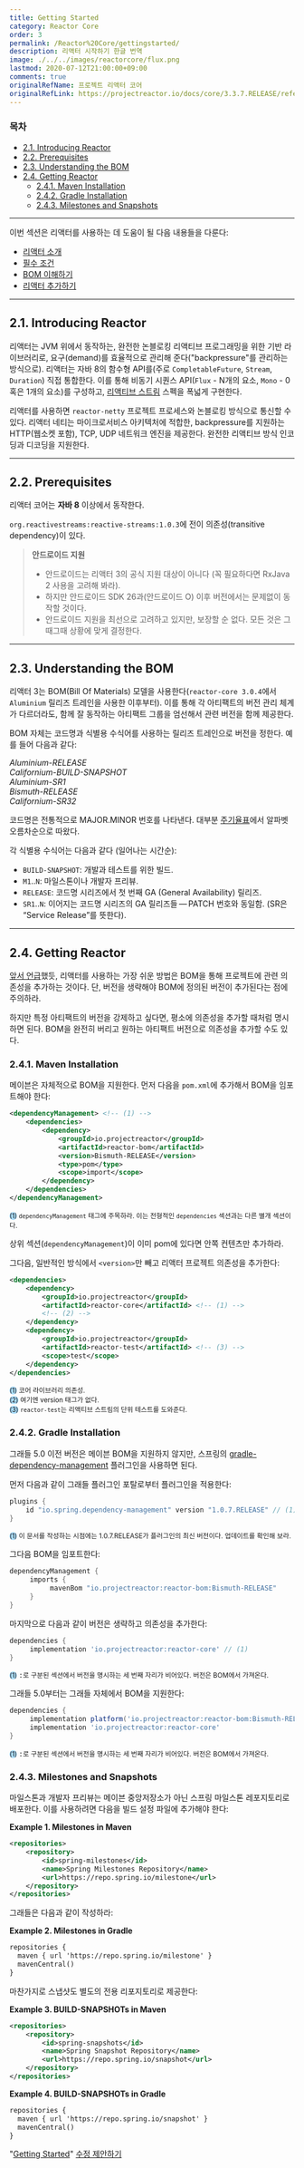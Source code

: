 ```yaml
---
title: Getting Started
category: Reactor Core
order: 3
permalink: /Reactor%20Core/gettingstarted/
description: 리액터 시작하기 한글 번역
image: ./../../images/reactorcore/flux.png
lastmod: 2020-07-12T21:00:00+09:00
comments: true
originalRefName: 프로젝트 리액터 코어
originalRefLink: https://projectreactor.io/docs/core/3.3.7.RELEASE/reference/index.html#getting-started
---
```


### 목차

- [2.1. Introducing Reactor](#21-introducing-reactor)
- [2.2. Prerequisites](#22-prerequisites)
- [2.3. Understanding the BOM](#23-understanding-the-bom)
- [2.4. Getting Reactor](#24-getting-reactor)
  + [2.4.1. Maven Installation](#241-maven-installation)
  + [2.4.2. Gradle Installation](#242-gradle-installation)
  + [2.4.3. Milestones and Snapshots](#243-milestones-and-snapshots)

---

이번 섹션은 리액터를 사용하는 데 도움이 될 다음 내용들을 다룬다:

- [리액터 소개](#21-introducing-reactor)
- [필수 조건](#22-prerequisites)
- [BOM 이해하기](#23-understanding-the-bom)
- [리액터 추가하기](#24-getting-reactor)

---

## 2.1. Introducing Reactor

리액터는 JVM 위에서 동작하는, 완전한 논블로킹 리액티브 프로그래밍을 위한 기반 라이브러리로, 요구(demand)를 효율적으로 관리해 준다("backpressure"를 관리하는 방식으로). 리액터는 자바 8의 함수형 API를(주로 `CompletableFuture`, `Stream`, `Duration`) 직접 통합한다. 이를 통해 비동기 시퀀스 API(`Flux` - N개의 요소, `Mono` - 0 혹은 1개의 요소)를 구성하고, [리액티브 스트림](https://www.reactive-streams.org/) 스펙을 폭넓게 구현한다.

리액터를 사용하면 `reactor-netty` 프로젝트 프로세스와 논블로킹 방식으로 통신할 수 있다. 리액터 네티는 마이크로서비스 아키텍처에 적합한, backpressure를 지원하는 HTTP(웹소켓 포함), TCP, UDP 네트워크 엔진을 제공한다. 완전한 리액티브 방식 인코딩과 디코딩을 지원한다.

---

## 2.2. Prerequisites

리액터 코어는 **자바 8** 이상에서 동작한다.

`org.reactivestreams:reactive-streams:1.0.3`에 전이 의존성(transitive dependency)이 있다.

> **안드로이드 지원**
>
> - 안드로이드는 리액터 3의 공식 지원 대상이 아니다 (꼭 필요하다면 RxJava 2 사용을 고려해 봐라).
> - 하지만 안드로이드 SDK 26과(안드로이드 O) 이후 버전에서는 문제없이 동작할 것이다.
> - 안드로이드 지원을 최선으로 고려하고 있지만, 보장할 순 없다. 모든 것은 그때그때 상황에 맞게 결정한다.

---

## 2.3. Understanding the BOM

리액터 3는 BOM(Bill Of Materials) 모델을 사용한다(`reactor-core 3.0.4`에서 `Aluminium` 릴리즈 트레인을 사용한 이후부터). 이를 통해 각 아티팩트의 버전 관리 체계가 다르더라도, 함께 잘 동작하는 아티팩트 그룹을 엄선해서 관련 버전을 함께 제공한다.

BOM 자체는 코드명과 식별용 수식어를 사용하는 릴리즈 트레인으로 버전을 정한다. 예를 들어 다음과 같다:

*Aluminium-RELEASE*<br>
*Californium-BUILD-SNAPSHOT*<br>
*Aluminium-SR1*<br>
*Bismuth-RELEASE*<br>
*Californium-SR32*<br>

코드명은 전통적으로 MAJOR.MINOR 번호를 나타낸다. 대부분 [주기율표](https://en.wikipedia.org/wiki/Periodic_table#Overview)에서 알파벳 오름차순으로 따왔다.

각 식별용 수식어는 다음과 같다 (일어나는 시간순):

- `BUILD-SNAPSHOT`: 개발과 테스트를 위한 빌드.
- `M1`..`N`: 마일스톤이나 개발자 프리뷰.
- `RELEASE`: 코드명 시리즈에서 첫 번째 GA (General Availability) 릴리즈.
- `SR1`..`N`: 이어지는 코드명 시리즈의 GA 릴리즈들 — PATCH 번호와 동일함. (SR은 “Service Release”를 뜻한다).

---

## 2.4. Getting Reactor

[앞서 언급](#23-understanding-the-bom)했듯, 리액터를 사용하는 가장 쉬운 방법은 BOM을 통해 프로젝트에 관련 의존성을 추가하는 것이다. 단, 버전을 생략해야 BOM에 정의된 버전이 추가된다는 점에 주의하라.

하지만 특정 아티팩트의 버전을 강제하고 싶다면, 평소에 의존성을 추가할 때처럼 명시하면 된다. BOM을 완전히 버리고 원하는 아티팩트 버전으로 의존성을 추가할 수도 있다.

### 2.4.1. Maven Installation

메이븐은 자체적으로 BOM을 지원한다. 먼저 다음을 `pom.xml`에 추가해서 BOM을 임포트해야 한다:

```xml
<dependencyManagement> <!-- (1) -->
    <dependencies>
        <dependency>
            <groupId>io.projectreactor</groupId>
            <artifactId>reactor-bom</artifactId>
            <version>Bismuth-RELEASE</version>
            <type>pom</type>
            <scope>import</scope>
        </dependency>
    </dependencies>
</dependencyManagement>
```
<small><span style="background-color: #a9dcfc; border-radius: 50px;">(1)</span> `dependencyManagement` 태그에 주목하라. 이는 전형적인 `dependencies` 섹션과는 다른 별개 섹션이다.</small>

상위 섹션(`dependencyManagement`)이 이미 pom에 있다면 안쪽 컨텐츠만 추가하라.

그다음, 일반적인 방식에서 `<version>`만 빼고 리액터 프로젝트 의존성을 추가한다:

```xml
<dependencies>
    <dependency>
        <groupId>io.projectreactor</groupId>
        <artifactId>reactor-core</artifactId> <!-- (1) -->
        <!-- (2) -->
    </dependency>
    <dependency>
        <groupId>io.projectreactor</groupId>
        <artifactId>reactor-test</artifactId> <!-- (3) -->
        <scope>test</scope>
    </dependency>
</dependencies>
```
<small><span style="background-color: #a9dcfc; border-radius: 50px;">(1)</span> 코어 라이브러리 의존성.</small><br>
<small><span style="background-color: #a9dcfc; border-radius: 50px;">(2)</span> 여기엔 version 태그가 없다.</small><br>
<small><span style="background-color: #a9dcfc; border-radius: 50px;">(3)</span> `reactor-test`는 리액티브 스트림의 단위 테스트를 도와준다.</small>

### 2.4.2. Gradle Installation

그래들 5.0 이전 버전은 메이븐 BOM을 지원하지 않지만, 스프링의 [gradle-dependency-management](https://github.com/spring-gradle-plugins/dependency-management-plugin) 플러그인을 사용하면 된다.

먼저 다음과 같이 그래들 플러그인 포탈로부터 플러그인을 적용한다:

```groovy
plugins {
    id "io.spring.dependency-management" version "1.0.7.RELEASE" // (1)
}
```
<small><span style="background-color: #a9dcfc; border-radius: 50px;">(1)</span> 이 문서를 작성하는 시점에는 1.0.7.RELEASE가 플러그인의 최신 버전이다. 업데이트를 확인해 보라.</small>

그다음 BOM을 임포트한다:

```groovy
dependencyManagement {
     imports {
          mavenBom "io.projectreactor:reactor-bom:Bismuth-RELEASE"
     }
}
```

마지막으로 다음과 같이 버전은 생략하고 의존성을 추가한다:

```groovy
dependencies {
     implementation 'io.projectreactor:reactor-core' // (1)
}
```
<small><span style="background-color: #a9dcfc; border-radius: 50px;">(1)</span> </small>`:`<small>로 구분된 섹션에서 버전을 명시하는 세 번째 자리가 비어있다. 버전은 BOM에서 가져온다.</small>

그래들 5.0부터는 그래들 자체에서 BOM을 지원한다:

```groovy
dependencies {
     implementation platform('io.projectreactor:reactor-bom:Bismuth-RELEASE')
     implementation 'io.projectreactor:reactor-core' 
}
```
<small><span style="background-color: #a9dcfc; border-radius: 50px;">(1)</span> </small>`:`<small>로 구분된 섹션에서 버전을 명시하는 세 번째 자리가 비어있다. 버전은 BOM에서 가져온다.</small>

### 2.4.3. Milestones and Snapshots

마일스톤과 개발자 프리뷰는 메이븐 중앙저장소가 아닌 스프링 마일스톤 레포지토리로 배포한다. 이를 사용하려면 다음을 빌드 설정 파일에 추가해야 한다:

**Example 1. Milestones in Maven**

```xml
<repositories>
	<repository>
		<id>spring-milestones</id>
		<name>Spring Milestones Repository</name>
		<url>https://repo.spring.io/milestone</url>
	</repository>
</repositories>
```

그래들은 다음과 같이 작성하라:

**Example 2. Milestones in Gradle**

```xml
repositories {
  maven { url 'https://repo.spring.io/milestone' }
  mavenCentral()
}
```

마찬가지로 스냅샷도 별도의 전용 리포지토리로 제공한다:

**Example 3. BUILD-SNAPSHOTs in Maven**

```xml
<repositories>
	<repository>
		<id>spring-snapshots</id>
		<name>Spring Snapshot Repository</name>
		<url>https://repo.spring.io/snapshot</url>
	</repository>
</repositories>
```

**Example 4. BUILD-SNAPSHOTs in Gradle**

```xml
repositories {
  maven { url 'https://repo.spring.io/snapshot' }
  mavenCentral()
}
```

"[Getting Started](https://projectreactor.io/docs/core/3.3.7.RELEASE/reference/index.html#getting-started)" [수정 제안하기](https://github.com/reactor/reactor-core/edit/master/docs/asciidoc/gettingStarted.adoc)
